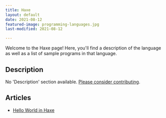 ```yaml
---
title: Haxe
layout: default
date: 2021-08-12
featured-image: programming-languages.jpg
last-modified: 2021-08-12

---
```


Welcome to the Haxe page! Here, you'll find a description of the language as well as a list of sample programs in that language.

## Description

No 'Description' section available. [Please consider contributing](https://github.com/TheRenegadeCoder/sample-programs-website).

## Articles

- [Hello World in Haxe](https://rzuckerm.github.io/sample-programs-website-copy/projects/hello-world/haxe)